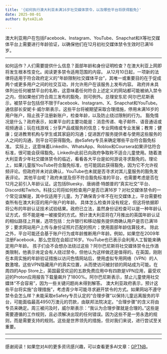 ```yaml
---
title: '{如何执行澳大利亚未满16岁社交媒体禁令，以及哪些平台将获得豁免}'
date: 2025-08-01
author: ByteAILab

---
```


澳大利亚用户在包括Facebook、Instagram、YouTube、Snapchat和X等社交媒体平台上需要进行年龄验证，以确保他们在12月初社交媒体禁令生效时已满16岁。

---
如何运作？人们需要提供什么信息？面部年龄和身份证明检查？在澳大利亚上网即将发生根本性变化。阅读更多禁令适用范围的内容。 从12月10日起，一项新的法律将适用于符合政府定义的“年龄限制社交媒体平台”，其唯一或重要目的在于促成两个或更多用户之间的社交互动，并允许用户在该服务上发布内容。 政府并未具体列出任何被禁平台的名称，这意味着任何符合上述定义的网站都可能被纳入禁令之内，但如果他们符合周三发布的豁免，则可例外。总理安东尼·阿尔巴尼斯表示，被禁平台包括但不限于Facebook、Instagram、X、Snapchat和YouTube。通信部长安妮卡·威尔斯表示，这些平台将被期望采取合理措施，停用未满16岁的用户账户，阻止孩子注册新账户，检查年龄，以及防止绕过限制的行为。 豁免情况是什么？政府表示，如果平台的主要功能是：消息传递、电子邮件、语音通话或视频通话；玩在线游戏；分享产品或服务的信息；专业网络或专业发展；教育；健康；促进教育机构与学生或其家庭的沟通；促进医疗服务提供者与使用这些服务的人之间的沟通，则平台可获得豁免。由eSafety专员来确定哪些平台符合豁免标准。 实际上，这意味着LinkedIn、WhatsApp、Roblox和Coursera如果评估符合标准，很可能会获得豁免。LinkedIn此前已向政府争取称不适合儿童使用。随着澳大利亚青少年社交媒体禁令的临近，看看各大平台是如何游说寻求豁免的。理论上，如果儿童版YouTube符合豁免标准，也可能因此获得豁免，因为它不允许视频评论。但政府并未对此确认，YouTube也未就是否寻求对其儿童服务的豁免发表评论。 其他平台呢？政府未提及但不符合豁免标准的平台，也需要考虑是否在12月之前引入年龄认证。这包括Bluesky、唐纳德·特朗普的“真实社交”平台、Discord和Twitch。科技公司将如何检查用户是否已满16岁？对社交媒体禁令的一个常见误解是，其中仅适用于儿童。为了确保青少年不在社交媒体上，平台需要检查所有在澳大利亚的用户账户的年龄。 具体怎么检查并没有规定，但这将依据即将公布的年龄认证技术试验结果。政府已立法，虽然身份证检查可以是一种年龄认证方式，但不能是唯一被接受的方式。预计澳大利亚将在7月推出的英国年龄认证的相似路径上开展，选项包括：允许银行和移动服务提供商确认用户是否已满18岁；要求网站用户上传与身份证照片匹配的照片；使用面部年龄估算技术。 除此之外，平台可能还会基于账户行为或年龄推断用户年龄。例如，如果您在2009年注册Facebook，那么您现在会超过16岁。YouTube也已表示会利用人工智能来确定用户年龄。 孩子们会不会想办法绕过这些？阿尔巴尼斯将社交媒体禁令比作酒类限制，他表示肯定会有人绕过禁令，但他认为这样做还是值得的。在英国，刚刚在本周实施的年龄验证措施以访问色情网站后，使用虚拟专用网络（VPN）的人数激增。这些VPN隐藏用户的真实位置，从而使访问被封锁的网站成为可能。在周四的App Store上，英国最受欢迎的五款免费应用中有四款是VPN应用，最受欢迎的Proton应用报告下载量飙升了1800%。阿尔巴尼斯表示，禁止儿童使用社交媒体“不会容易”，因为一些关键问题尚未得到解答。 澳大利亚政府表示，预计这些平台将实施“合理措施”，考虑青少年可能寻求避开禁令的方式。如果网站不遵守禁令会怎么样？未能采取eSafety专员认定的“合理步骤”以保持儿童远离服务的平台，可能面临最高4950万澳元的罚款，由联邦法院决定。“合理步骤”的含义将由专员来确定。周三被问及时，威尔斯表示：“我认为合理步骤就是合理的。”这些是需要遵循的工作规则，且必须解决出现的任何错误。因为这些不是一劳永逸的规则，而是需要支持的规则。这些是世界领先的措施，但对我们来说，进行尝试至关重要。

---
---
感谢阅读！如果您对AI的更多资讯感兴趣，可以查看更多AI文章：[GPTNB](https://gptnb.com)。